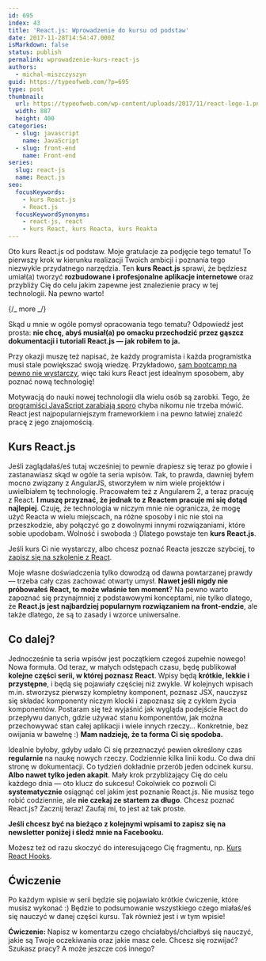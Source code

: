 ```yaml
---
id: 695
index: 43
title: 'React.js: Wprowadzenie do kursu od podstaw'
date: 2017-11-28T14:54:47.000Z
isMarkdown: false
status: publish
permalink: wprowadzenie-kurs-react-js
authors:
  - michal-miszczyszyn
guid: https://typeofweb.com/?p=695
type: post
thumbnail:
  url: https://typeofweb.com/wp-content/uploads/2017/11/react-logo-1.png
  width: 887
  height: 400
categories:
  - slug: javascript
    name: JavaScript
  - slug: front-end
    name: Front-end
series:
  slug: react-js
  name: React.js
seo:
  focusKeywords:
    - kurs React.js
    - React.js
  focusKeywordSynonyms:
    - react-js, react
    - kurs React, kurs Reacta, kurs Reakta
---
```


Oto kurs React.js od podstaw. Moje gratulacje za podjęcie tego tematu! To pierwszy krok w kierunku realizacji Twoich ambicji i poznania tego niezwykle przydatnego narzędzia. Ten <strong>kurs React.js</strong> sprawi, że będziesz umiał(a) tworzyć <strong>rozbudowane i profesjonalne aplikacje internetowe</strong> oraz przybliży Cię do celu jakim zapewne jest znalezienie pracy w tej technologii. Na pewno warto!

{/_ more _/}

Skąd u mnie w ogóle pomysł opracowania tego tematu? Odpowiedź jest prosta: <strong>nie chcę, abyś musiał(a) po omacku przechodzić przez gąszcz dokumentacji i tutoriali React.js — jak robiłem to ja.</strong>

Przy okazji muszę też napisać, że każdy programista i każda programistka musi stale powiększać swoją wiedzę. Przykładowo, <a href="https://typeofweb.com/jak-kurs-programowania-ani-bootcamp-nie-zrobi-z-ciebie-programisty-w-dwa-miesiace/">sam bootcamp na pewno nie wystarczy</a>, więc taki kurs React jest idealnym sposobem, aby poznać nową technologię!

Motywacją do nauki nowej technologii dla wielu osób są zarobki. Tego, że <a href="https://nofluffjobs.com/blog/javascript-developer-zarobki-w-najwiekszych-polskich-miastach-infografika/">programiści JavaScript zarabiają sporo</a> chyba nikomu nie trzeba mówić. React jest najpopularniejszym frameworkiem i na pewno łatwiej znaleźć pracę z jego znajomością.

<h2>Kurs React.js</h2>

Jeśli zaglądałaś/eś tutaj wcześniej to pewnie drapiesz się teraz po głowie i zastanawiasz skąd w ogóle ta seria wpisów. Tak, to prawda, dawniej byłem mocno związany z AngularJS, stworzyłem w nim wiele projektów i uwielbiałem tę technologię. Pracowałem też z Angularem 2, a teraz pracuję z React. <strong>I muszę przyznać, że jednak to z Reactem pracuje mi się dotąd najlepiej</strong>. Czuję, że technologia w niczym mnie nie ogranicza, że mogę użyć Reacta w wielu miejscach, na różne sposoby i nic nie stoi na przeszkodzie, aby połączyć go z dowolnymi innymi rozwiązaniami, które sobie upodobam. Wolność i swoboda :) Dlatego powstaje ten <strong>kurs React.js</strong>.

Jeśli kurs Ci nie wystarczy, albo chcesz poznać Reacta jeszcze szybciej, to <a href="https://szkolenia.typeofweb.com/" target="_blank">zapisz się na szkolenie z React</a>.

Moje własne doświadczenia tylko dowodzą od dawna powtarzanej prawdy — trzeba cały czas zachować otwarty umysł. <strong>Nawet jeśli nigdy nie próbowałeś React, to może właśnie ten moment</strong>? Na pewno warto zapoznać się przynajmniej z podstawowymi konceptami, nie tylko dlatego, że <strong>React.js jest najbardziej popularnym rozwiązaniem na front-endzie</strong>, ale także dlatego, że są to zasady i wzorce uniwersalne.

<h2>Co dalej?</h2>

Jednocześnie ta seria wpisów jest początkiem czegoś zupełnie nowego! Nowa formuła. Od teraz, w małych odstępach czasu, będę publikował <strong>kolejne części serii, w której poznasz React</strong>. Wpisy będą <strong>krótkie, lekkie i przystępne</strong>, i będą się pojawiały częściej niż zwykle. W kolejnych wpisach m.in. stworzysz pierwszy kompletny komponent, poznasz JSX, nauczysz się składać komponenty niczym klocki i zapoznasz się z cyklem życia komponentów. Postaram się też wyjaśnić jak wygląda podejście React do przepływu danych, gdzie używać stanu komponentów, jak można przechowywać stan całej aplikacji i wiele innych rzeczy… Konkretnie, bez owijania w bawełnę :) <strong>Mam nadzieję, że ta forma Ci się spodoba.</strong>

Idealnie byłoby, gdyby udało Ci się przeznaczyć pewien określony czas <strong>regularnie</strong> na naukę nowych rzeczy. Codziennie kilka linii kodu. Co dwa dni stronę w dokumentacji. Co tydzień dokładnie przerób jeden odcinek kursu. <strong>Albo nawet tylko jeden akapit</strong>. Mały krok przybliżający Cię do celu każdego dnia — oto klucz do sukcesu! Cokolwiek co pozwoli Ci <strong>systematycznie</strong> osiągnąć cel jakim jest poznanie React.js. Nie musisz tego robić codziennie, ale <strong>nie czekaj ze startem za długo</strong>. Chcesz poznać React.js? Zacznij teraz! Zaufaj mi, to jest aż tak proste.

<strong>Jeśli chcesz być na bieżąco z kolejnymi wpisami to zapisz się na newsletter poniżej i śledź mnie na Facebooku.</strong>

Możesz też od razu skoczyć do interesującego Cię fragmentu, np. <a href="https://typeofweb.com/react-hooks-wprowadzenie-i-motywacja/">Kurs React Hooks</a>.

<h2>Ćwiczenie</h2>

Po każdym wpisie w serii będzie się pojawiało krótkie ćwiczenie, które musisz wykonać :) Będzie to podsumowanie wszystkiego czego miałaś/eś się nauczyć w danej części kursu. Tak również jest i w tym wpisie!

<strong>Ćwiczenie: </strong>Napisz w komentarzu czego chciałabyś/chciałbyś się nauczyć, jakie są Twoje oczekiwania oraz jakie masz cele. Chcesz się rozwijać? Szukasz pracy? A może jeszcze coś innego?
